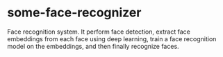 # some-face-recognizer
Face recognition system. It perform face detection, extract face embeddings from each face using deep learning, train a face recognition model on the embeddings, and then finally recognize faces.
